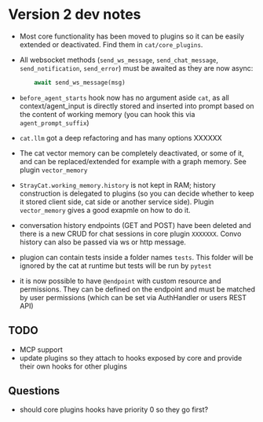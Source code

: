 
# Version 2 dev notes

- Most core functionality has been moved to plugins so it can be easily extended or deactivated. Find them in `cat/core_plugins`.
- All websocket methods (`send_ws_message`, `send_chat_message`, `send_notification`, `send_error`) must be awaited as they are now async:

    ```python
        await send_ws_message(msg)
    ```
- `before_agent_starts` hook now has no argument aside `cat`, as all context/agent_input is directly stored and inserted into prompt based on the content of working memory (you can hook this via `agent_prompt_suffix`)
- `cat.llm` got a deep refactoring and has many options XXXXXX
- The cat vector memory can be completely deactivated, or some of it, and can be replaced/extended for example with a graph memory. See plugin `vector_memory`
- `StrayCat.working_memory.history` is not kept in RAM; history construction is delegated to plugins (so you can decide whether to keep it stored client side, cat side or another service side). Plugin `vector_memory` gives a good exapmle on how to do it.
- conversation history endpoints (GET and POST) have been deleted and there is a new CRUD for chat sessions in core plugin `XXXXXXX`. Convo history can also be passed via ws or http message.
- plugion can contain tests inside a folder names `tests`. This folder will be ignored by the cat at runtime but tests will be run by `pytest`
- it is now possible to have `@endpoint` with custom resource and permissions. They can be defined on the endpoint and must be matched by user permissions (which can be set via AuthHandler or users REST API)


## TODO

- MCP support
- update plugins so they attach to hooks exposed by core and provide their own hooks for other plugins


## Questions

- should core plugins hooks have priority 0 so they go first?